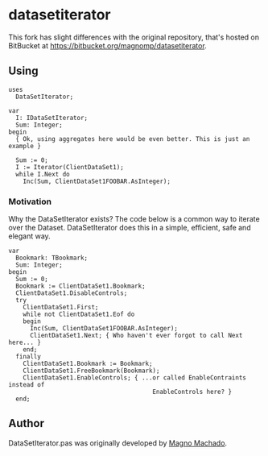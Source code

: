 # datasetiterator

This fork has slight differences with the original repository, that's hosted on BitBucket at https://bitbucket.org/magnomp/datasetiterator.

## Using

```Delphi
uses
  DataSetIterator;

var
  I: IDataSetIterator;
  Sum: Integer;
begin
  { Ok, using aggregates here would be even better. This is just an example }

  Sum := 0;
  I := Iterator(ClientDataSet1);
  while I.Next do
    Inc(Sum, ClientDataSet1FOOBAR.AsInteger);
```

### Motivation

Why the DataSetIterator exists? The code below is a common way to iterate over the Dataset. DataSetIterator does this in a simple, efficient, safe and elegant way.

```Delphi
var
  Bookmark: TBookmark;
  Sum: Integer;
begin
  Sum := 0;
  Bookmark := ClientDataSet1.Bookmark;
  ClientDataSet1.DisableControls;
  try
    ClientDataSet1.First;
    while not ClientDataSet1.Eof do
    begin
      Inc(Sum, ClientDataSet1FOOBAR.AsInteger);
      ClientDataSet1.Next; { Who haven't ever forgot to call Next here... }
    end;
  finally
    ClientDataSet1.Bookmark := Bookmark;
    ClientDataSet1.FreeBookmark(Bookmark);
    ClientDataSet1.EnableControls; { ...or called EnableContraints instead of
                                        EnableControls here? }
  end;
 ```

## Author

DataSetIterator.pas was originally developed by [Magno Machado](https://github.com/magnomp).
